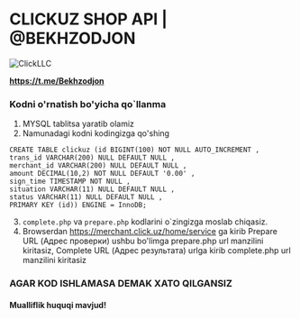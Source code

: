 # CLICKUZ SHOP API | @BEKHZODJON
![ClickLLC](https://merchant.click.uz/assets/images/logo.png)


__https://t.me/Bekhzodjon__

### Kodni o'rnatish bo'yicha qo`llanma
1) MYSQL tablitsa yaratib olamiz
2) Namunadagi kodni kodingizga qo'shing
```mysql 
CREATE TABLE clickuz (id BIGINT(100) NOT NULL AUTO_INCREMENT ,
trans_id VARCHAR(200) NULL DEFAULT NULL , 
merchant_id VARCHAR(200) NULL DEFAULT NULL , 
amount DECIMAL(10,2) NOT NULL DEFAULT '0.00' , 
sign_time TIMESTAMP NOT NULL , 
situation VARCHAR(11) NULL DEFAULT NULL , 
status VARCHAR(11) NULL DEFAULT NULL , 
PRIMARY KEY (id)) ENGINE = InnoDB;
```
3) `complete.php` va `prepare.php` kodlarini o`zingizga moslab chiqasiz.
4) Browserdan https://merchant.click.uz/home/service ga kirib Prepare URL (Адрес проверки) ushbu bo'limga prepare.php url manzilini kiritasiz, Complete URL (Адрес результата) urlga kirib complete.php url manzilini kiritasiz

### AGAR KOD ISHLAMASA DEMAK XATO QILGANSIZ

#### Mualliflik huquqi mavjud!
